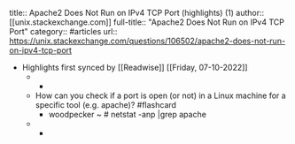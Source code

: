 title:: Apache2 Does Not Run on IPv4 TCP Port (highlights) (1)
author:: [[unix.stackexchange.com]]
full-title:: "Apache2 Does Not Run on IPv4 TCP Port"
category:: #articles
url:: https://unix.stackexchange.com/questions/106502/apache2-does-not-run-on-ipv4-tcp-port

- Highlights first synced by [[Readwise]] [[Friday, 07-10-2022]]
	- -
	- How can you check if a port is open (or not) in a Linux machine for a specific tool (e.g. apache)? #flashcard
		- woodpecker ~ # netstat -anp |grep apache
	- -